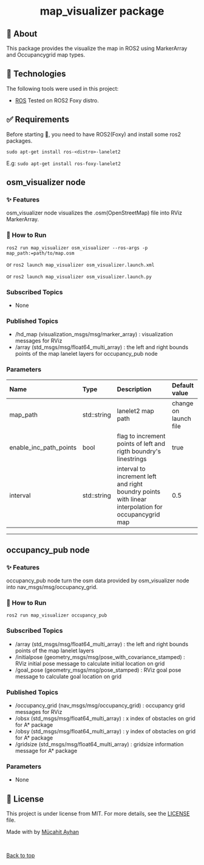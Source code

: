 <h1 align="center">map_visualizer package</h1>

## :dart: About ##
This package provides the visualize the map in ROS2 using MarkerArray and Occupancygrid map types.

## :rocket: Technologies ##

The following tools were used in this project:

- [ROS](https://www.ros.org/) Tested on ROS2 Foxy distro.

## :white_check_mark: Requirements ##
Before starting :checkered_flag:, you need to have ROS2(Foxy) and install some ros2 packages.

`sudo apt-get install ros-<distro>-lanelet2`

E.g: `sudo apt-get install ros-foxy-lanelet2`

## osm_visualizer node

### :sparkles: Features

osm_visualizer node visualizes the .osm(OpenStreetMap) file into RViz MarkerArray. 

### :checkered_flag: How to Run

`ros2 run map_visualizer osm_visualizer --ros-args -p map_path:=path/to/map.osm`

or `ros2 launch map_visualizer osm_visualizer.launch.xml`

or `ros2 launch map_visualizer osm_visualizer.launch.py`

### Subscribed Topics

- None

### Published Topics

- /hd_map (visualization_msgs/msg/marker_array) : visualization messages for RViz
- /array (std_msgs/msg/float64_multi_array) : the left and right bounds points of the map lanelet layers for occupancy_pub node

### Parameters

| Name                   | Type        | Description                                                                                         | Default value           |
| :--------------------- | :---------- | :-------------------------------------------------------------------------------------------------  | :---------------------- |
| map_path               | std::string | lanelet2 map path                                                                                   | change on launch file   |
| enable_inc_path_points | bool        | flag to increment points of left and rigth boundry's linestrings                                    | true                    |
| interval               | std::string | interval to increment left and right boundry points with linear interpolation for occupancygrid map | 0.5                     |


---

## occupancy_pub node

### :sparkles: Features

occupancy_pub node turn the osm data provided by osm_visualizer node into nav_msgs/msg/occupancy_grid. 

### :checkered_flag: How to Run

`ros2 run map_visualizer occupancy_pub`

### Subscribed Topics

- /array (std_msgs/msg/float64_multi_array) : the left and right bounds points of the map lanelet layers
- /initialpose (geometry_msgs/msg/pose_with_covariance_stamped) : RViz initial pose message to calculate initial location on grid
- /goal_pose (geometry_msgs/msg/pose_stamped) : RViz goal pose message to calculate goal location on grid

### Published Topics

- /occupancy_grid (nav_msgs/msg/occupancy_grid) : occupancy grid messages for RViz
- /obsx (std_msgs/msg/float64_multi_array) : x index of obstacles on grid for A* package
- /obsy (std_msgs/msg/float64_multi_array) : y index of obstacles on grid for A* package
- /gridsize (std_msgs/msg/float64_multi_array) : gridsize information message for A* package

### Parameters

- None


## :memo: License

This project is under license from MIT. For more details, see the [LICENSE](LICENSE) file.


Made with by <a href="https://github.com/mucahitayhan" target="_blank">Mücahit Ayhan</a>

&#xa0;

<a href="#top">Back to top</a>